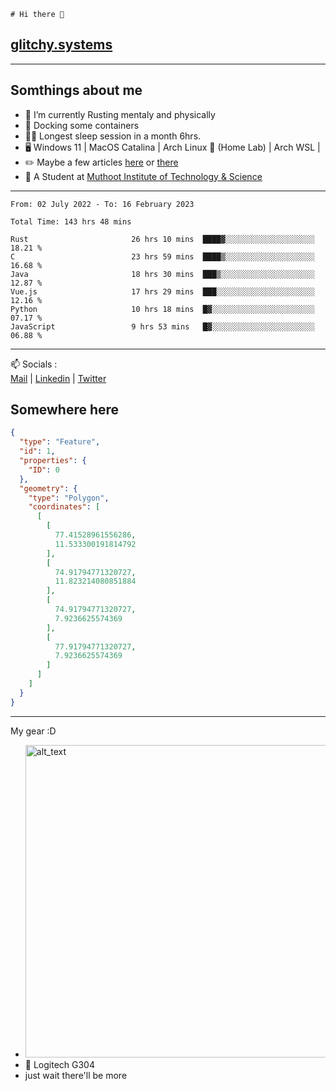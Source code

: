 ```
# Hi there 👋
```
## [glitchy.systems](https://glitchy.systems)
---

## Somthings about me



- 🌱 I’m currently Rusting mentaly and physically
- 🐋 Docking some containers
- 😶‍🌫️ Longest sleep session in a month 6hrs.
- 🖥️ Windows 11 | MacOS Catalina | Arch Linux 🦩 (Home Lab) | Arch WSL |
- ✏️ Maybe a few articles [here](https://medium.com/@advaithnarayanan8) or [there](https://medium.com/@advaithnarayanan8)
- 📑 A Student at [Muthoot Institute of Technology & Science](https://mgmits.ac.in/)



---

<!--START_SECTION:waka-->

```text
From: 02 July 2022 - To: 16 February 2023

Total Time: 143 hrs 48 mins

Rust                       26 hrs 10 mins  ████▓░░░░░░░░░░░░░░░░░░░░   18.21 %
C                          23 hrs 59 mins  ████▒░░░░░░░░░░░░░░░░░░░░   16.68 %
Java                       18 hrs 30 mins  ███▒░░░░░░░░░░░░░░░░░░░░░   12.87 %
Vue.js                     17 hrs 29 mins  ███░░░░░░░░░░░░░░░░░░░░░░   12.16 %
Python                     10 hrs 18 mins  █▓░░░░░░░░░░░░░░░░░░░░░░░   07.17 %
JavaScript                 9 hrs 53 mins   █▓░░░░░░░░░░░░░░░░░░░░░░░   06.88 %
```

<!--END_SECTION:waka-->

---

📫 Socials :<br>
[Mail](mailto:advaithnarayanan8@gmail.com) | [Linkedin](https://www.linkedin.com/in/advaith-narayanan-a72152214/) | [Twitter](https://twitter.com/advaithnarayan)

## Somewhere here

```geojson
{
  "type": "Feature",
  "id": 1,
  "properties": {
    "ID": 0
  },
  "geometry": {
    "type": "Polygon",
    "coordinates": [
      [
        [
          77.41528961556286,
          11.533300191814792
        ],
        [
          74.91794771320727,
          11.823214080851884
        ],
        [
          74.91794771320727,
          7.9236625574369
        ],
        [
          77.91794771320727,
          7.9236625574369
        ]
      ]
    ]
  }
}
```


--- 
My gear :D

- [<img alt="alt_text" width="500px" src="https://valid.x86.fr/cache/banner/xv24bv-6.png" />](https://valid.x86.fr/xv24bv)
- 🐁 Logitech G304
- just wait there'll be more


